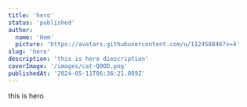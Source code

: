 ```yaml
---
title: 'hero'
status: 'published'
author:
  name: 'Hem'
  picture: 'https://avatars.githubusercontent.com/u/112458846?v=4'
slug: 'hero'
description: 'this is hero diescription'
coverImage: '/images/cat-Q0OD.png'
publishedAt: '2024-05-11T06:36:21.089Z'
---
```


this is hero